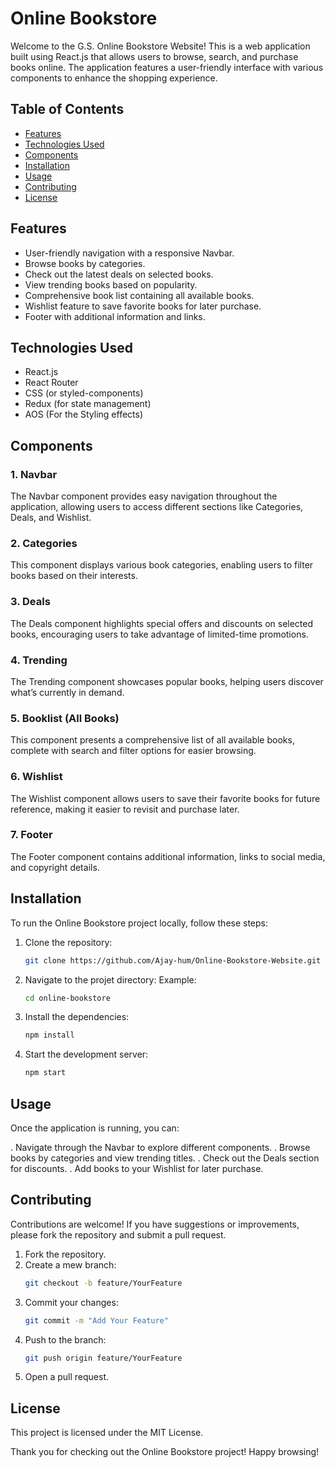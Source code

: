 # Online Bookstore

Welcome to the G.S. Online Bookstore Website! This is a web application built using React.js that allows users to browse, search, and purchase books online. The application features a user-friendly interface with various components to enhance the shopping experience.

## Table of Contents

- [Features](#features)
- [Technologies Used](#technologies-used)
- [Components](#components)
- [Installation](#installation)
- [Usage](#usage)
- [Contributing](#contributing)
- [License](#license)

## Features

- User-friendly navigation with a responsive Navbar.
- Browse books by categories.
- Check out the latest deals on selected books.
- View trending books based on popularity.
- Comprehensive book list containing all available books.
- Wishlist feature to save favorite books for later purchase.
- Footer with additional information and links.

## Technologies Used

- React.js
- React Router
- CSS (or styled-components)
- Redux (for state management)
- AOS (For the Styling effects)

## Components

### 1. Navbar
The Navbar component provides easy navigation throughout the application, allowing users to access different sections like Categories, Deals, and Wishlist.

### 2. Categories
This component displays various book categories, enabling users to filter books based on their interests.

### 3. Deals
The Deals component highlights special offers and discounts on selected books, encouraging users to take advantage of limited-time promotions.

### 4. Trending
The Trending component showcases popular books, helping users discover what’s currently in demand.

### 5. Booklist (All Books)
This component presents a comprehensive list of all available books, complete with search and filter options for easier browsing.

### 6. Wishlist
The Wishlist component allows users to save their favorite books for future reference, making it easier to revisit and purchase later.

### 7. Footer
The Footer component contains additional information, links to social media, and copyright details.

## Installation

To run the Online Bookstore project locally, follow these steps:

1. Clone the repository:
   ```bash
   git clone https://github.com/Ajay-hum/Online-Bookstore-Website.git

2. Navigate to the projet directory:
    Example:
    ```bash
    cd online-bookstore

3. Install the dependencies:
    ```bash
    npm install

4. Start the development server:
    ```bash
    npm start

## Usage

Once the application is running, you can:

. Navigate through the Navbar to explore different components.
. Browse books by categories and view trending titles.
. Check out the Deals section for discounts.
. Add books to your Wishlist for later purchase.

## Contributing

Contributions are welcome! If you have suggestions or improvements, please fork the repository and submit a pull request.

1. Fork the repository.
2. Create a mew branch:
    ```bash
    git checkout -b feature/YourFeature

3. Commit your changes:
    ```bash
    git commit -m "Add Your Feature"

4. Push to the branch:
    ```bash
    git push origin feature/YourFeature

5. Open a pull request.

## License

This project is licensed under the MIT License.

Thank you for checking out the Online Bookstore project! Happy browsing!